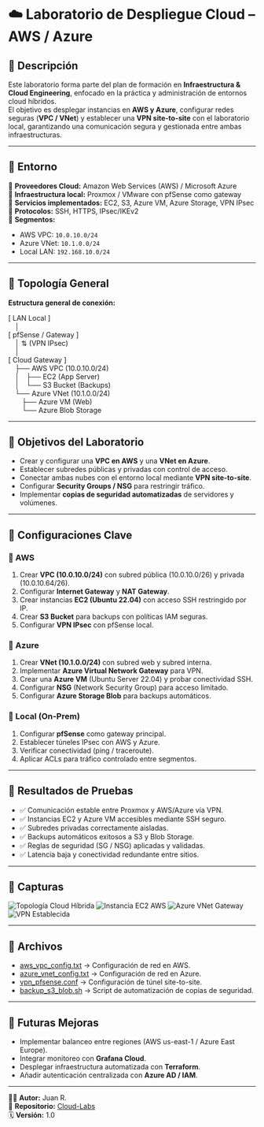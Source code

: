 # ☁️ Laboratorio de Despliegue Cloud – AWS / Azure

## 🔹 Descripción
Este laboratorio forma parte del plan de formación en **Infraestructura & Cloud Engineering**, enfocado en la práctica y administración de entornos cloud híbridos.  
El objetivo es desplegar instancias en **AWS y Azure**, configurar redes seguras (**VPC / VNet**) y establecer una **VPN site-to-site** con el laboratorio local, garantizando una comunicación segura y gestionada entre ambas infraestructuras.

---

## 🔹 Entorno

📌 **Proveedores Cloud:** Amazon Web Services (AWS) / Microsoft Azure  
📌 **Infraestructura local:** Proxmox / VMware con pfSense como gateway  
📌 **Servicios implementados:** EC2, S3, Azure VM, Azure Storage, VPN IPsec  
📌 **Protocolos:** SSH, HTTPS, IPsec/IKEv2  
📌 **Segmentos:**  
- AWS VPC: `10.0.10.0/24`  
- Azure VNet: `10.1.0.0/24`  
- Local LAN: `192.168.10.0/24`  

---

## 🔹 Topología General

**Estructura general de conexión:**

[ LAN Local ]  
 │  
[ pfSense / Gateway ]  
 │ ⇅ (VPN IPsec)  
 │  
[ Cloud Gateway ]  
 ├── AWS VPC (10.0.10.0/24)  
 │ ├── EC2 (App Server)  
 │ └── S3 Bucket (Backups)  
 └── Azure VNet (10.1.0.0/24)  
  ├── Azure VM (Web)  
  └── Azure Blob Storage  

---

## 🔹 Objetivos del Laboratorio
- Crear y configurar una **VPC en AWS** y una **VNet en Azure**.  
- Establecer subredes públicas y privadas con control de acceso.  
- Conectar ambas nubes con el entorno local mediante **VPN site-to-site**.  
- Configurar **Security Groups / NSG** para restringir tráfico.  
- Implementar **copias de seguridad automatizadas** de servidores y volúmenes.  

---

## 🔹 Configuraciones Clave

### 🔸 AWS
1. Crear **VPC (10.0.10.0/24)** con subred pública (10.0.10.0/26) y privada (10.0.10.64/26).  
2. Configurar **Internet Gateway** y **NAT Gateway**.  
3. Crear instancias **EC2 (Ubuntu 22.04)** con acceso SSH restringido por IP.  
4. Crear **S3 Bucket** para backups con políticas IAM seguras.  
5. Configurar **VPN IPsec** con pfSense local.  

### 🔸 Azure
1. Crear **VNet (10.1.0.0/24)** con subred web y subred interna.  
2. Implementar **Azure Virtual Network Gateway** para VPN.  
3. Crear una **Azure VM** (Ubuntu Server 22.04) y probar conectividad SSH.  
4. Configurar **NSG** (Network Security Group) para acceso limitado.  
5. Configurar **Azure Storage Blob** para backups automáticos.  

### 🔸 Local (On-Prem)
1. Configurar **pfSense** como gateway principal.  
2. Establecer túneles IPsec con AWS y Azure.  
3. Verificar conectividad (ping / traceroute).  
4. Aplicar ACLs para tráfico controlado entre segmentos.  

---

## 🔹 Resultados de Pruebas
- ✅ Comunicación estable entre Proxmox y AWS/Azure vía VPN.  
- ✅ Instancias EC2 y Azure VM accesibles mediante SSH seguro.  
- ✅ Subredes privadas correctamente aisladas.  
- ✅ Backups automáticos exitosos a S3 y Blob Storage.  
- ✅ Reglas de seguridad (SG / NSG) aplicadas y validadas.  
- ✅ Latencia baja y conectividad redundante entre sitios.  

---

## 🔹 Capturas
![Topología Cloud Híbrida](screenshots/cloud_topology.png)
![Instancia EC2 AWS](screenshots/aws_ec2.png)
![Azure VNet Gateway](screenshots/azure_gateway.png)
![VPN Establecida](screenshots/vpn_connected.png)

---

## 🔹 Archivos
- [aws_vpc_config.txt](aws_vpc_config.txt) → Configuración de red en AWS.  
- [azure_vnet_config.txt](azure_vnet_config.txt) → Configuración de red en Azure.  
- [vpn_pfsense.conf](vpn_pfsense.conf) → Configuración de túnel site-to-site.  
- [backup_s3_blob.sh](backup_s3_blob.sh) → Script de automatización de copias de seguridad.  

---

## 🔹 Futuras Mejoras
- Implementar balanceo entre regiones (AWS us-east-1 / Azure East Europe).  
- Integrar monitoreo con **Grafana Cloud**.  
- Desplegar infraestructura automatizada con **Terraform**.  
- Añadir autenticación centralizada con **Azure AD / IAM**.  

---

👨‍💻 **Autor:** Juan R.  
📘 **Repositorio:** [Cloud-Labs](Cloud-Labs/README.md)  
🗓️ **Versión:** 1.0  
